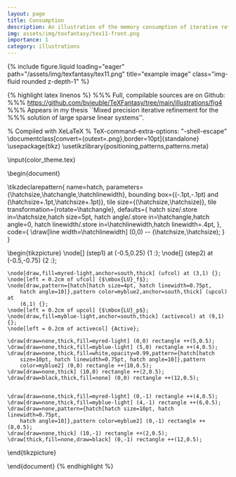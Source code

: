```yaml
---
layout: page
title: Consumption
description: An illustration of the memory consumption of iterative refinement.
img: assets/img/texfantasy/tex11-front.png
importance: 1
category: illustrations 
---
```


<div class="row">
    <div class="col-sm mt-3 mt-md-0">
        {% include figure.liquid loading="eager" path="/assets/img/texfantasy/tex11.png" title="example image" class="img-fluid rounded z-depth-1" %}
    </div>
</div>

{% highlight latex linenos %}
%%% Full, compilable sources are on Github: 
%%% https://github.com/bvieuble/TeXFantasy/tree/main/illustrations/fig4
%%% Appears in my thesis ``Mixed precision iterative refinement for the 
%%% solution of large sparse linear systems''.

% Compiled with XeLaTeX
% TeX-command-extra-options: "-shell-escape"
\documentclass[convert={outext=.png},border=10pt]{standalone}
\usepackage{tikz}
\usetikzlibrary{positioning,patterns,patterns.meta}

\input{color_theme.tex}

\begin{document}

\tikzdeclarepattern{
  name=hatch,
  parameters={\hatchsize,\hatchangle,\hatchlinewidth},
  bounding box={(-.1pt,-.1pt) and (\hatchsize+.1pt,\hatchsize+.1pt)},
  tile size={(\hatchsize,\hatchsize)},
  tile transformation={rotate=\hatchangle},
  defaults={
    hatch size/.store in=\hatchsize,hatch size=5pt,
    hatch angle/.store in=\hatchangle,hatch angle=0,
    hatch linewidth/.store in=\hatchlinewidth,hatch linewidth=.4pt,
  },
  code={
      \draw[line width=\hatchlinewidth] (0,0) -- (\hatchsize,\hatchsize);
  }
}

\begin{tikzpicture}
    \node[] (step1) at (-0.5,0.25) {1 :};
    \node[] (step2) at (-0.5,-0.75) {2 :};

    \node[draw,fill=myred-light,anchor=south,thick] (ufcol) at (3,1) {};
    \node[left = 0.2cm of ufcol] {$\mbox{LU}_f$};
    \node[draw,pattern={hatch[hatch size=4pt, hatch linewidth=0.75pt, 
        hatch angle=10]},pattern color=myblue2,anchor=south,thick] (upcol) at 
        (6,1) {};
    \node[left = 0.2cm of upcol] {$\mbox{LU}_p$};
    \node[draw,fill=myblue-light,anchor=south,thick] (activecol) at (9,1) {};
    \node[left = 0.2cm of activecol] {Active};

    \draw[draw=none,thick,fill=myred-light] (0,0) rectangle ++(5,0.5);
    \draw[draw=none,thick,fill=myblue-light] (5,0) rectangle ++(4,0.5);
    \draw[draw=none,thick,fill=white,opacity=0.99,pattern={hatch[hatch 
        size=10pt, hatch linewidth=0.75pt, hatch angle=10]},pattern 
        color=myblue2] (0,0) rectangle ++(10,0.5);
    \draw[draw=none,thick] (10,0) rectangle ++(2,0.5);
    \draw[draw=black,thick,fill=none] (0,0) rectangle ++(12,0.5);


    \draw[draw=none,thick,fill=myred-light] (0,-1) rectangle ++(4,0.5);
    \draw[draw=none,thick,fill=myblue-light] (4,-1) rectangle ++(6,0.5);
    \draw[draw=none,pattern={hatch[hatch size=10pt, hatch linewidth=0.75pt, 
        hatch angle=10]},pattern color=myblue2] (0,-1) rectangle ++(8,0.5);
    \draw[draw=none,thick] (10,-1) rectangle ++(2,0.5);
    \draw[thick,fill=none,draw=black] (0,-1) rectangle ++(12,0.5);
\end{tikzpicture}

\end{document}
{% endhighlight %}

